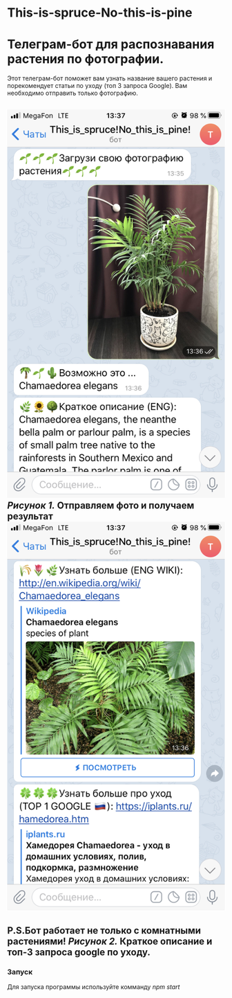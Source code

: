 # This-is-spruce-No-this-is-pine
<h1>Телеграм-бот для распознавания растения по фотографии.</h1>

Этот телеграм-бот поможет вам узнать название вашего растения и порекомендует статьи по уходу (топ 3 запроса Google).
Вам необходимо отправить только фотографию.

![alt text](IMG_0528.PNG "Начинаем")
_Рисунок 1._ Отправляем фото и получаем результат
![alt text](IMG_0529.PNG "Результат")
---
P.S.Бот работает не только с комнатными растениями! 
_Рисунок 2._ Краткое описание и топ-3 запроса google по уходу.
---

### Запуск
Для запуска программы используйте комманду _npm start_
